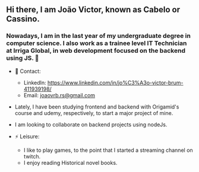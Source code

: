 ## Hi there, I am João Victor, known as Cabelo or Cassino. 

### Nowadays, I am in the last year of my undergraduate degree in computer science. I also work as a trainee level IT Technician at Irriga Global, in web development focused on the backend using JS.  👋

- 💬 Contact:
  - LinkedIn: https://www.linkedin.com/in/jo%C3%A3o-victor-brum-411939198/
  - Email: joaovrb.rs@gmail.com

- Lately, I have been studying frontend and backend with Origamid's course and udemy, respectively, to start a major project of mine.

- I am looking to collaborate on backend projects using nodeJs.

- ⚡ Leisure:
  - I like to play games, to the point that I started a streaming channel on twitch.
  - I enjoy reading Historical novel books.
